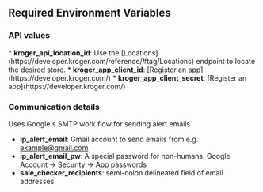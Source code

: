 <h2>Required Environment Variables</h2>

<h3>API values</h3>
* <b>kroger_api_location_id</b>: Use the [Locations](https://developer.kroger.com/reference/#tag/Locations) endpoint to locate the desired store.
* <b>kroger_app_client_id</b>: [Register an app](https://developer.kroger.com/)
* <b>kroger_app_client_secret</b>: [Register an app](https://developer.kroger.com/)

<h3>Communication details</h3>
Uses Google's SMTP work flow for sending alert emails

* <b>ip_alert_email</b>: Gmail account to send emails from e.g. example@gmail.com
* <b>ip_alert_email_pw</b>: A special password for non-humans.  Google Account -> Security -> App passwords
* <b>sale_checker_recipients</b>: semi-colon delineated field of email addresses
